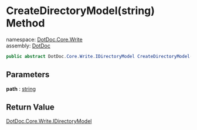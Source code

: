 ﻿# CreateDirectoryModel\(string\) Method

namespace: [DotDoc\.Core\.Write](../../DotDoc.Core.Write.md)<br />
assembly: [DotDoc](../../../DotDoc.md)



```csharp
public abstract DotDoc.Core.Write.IDirectoryModel CreateDirectoryModel(string path);
```

## Parameters

__path__ : [string](https://docs.microsoft.com/ja-jp/dotnet/api/System.String)



## Return Value

[DotDoc\.Core\.Write\.IDirectoryModel](../../../DotDoc/DotDoc.Core.Write/IDirectoryModel.md)



